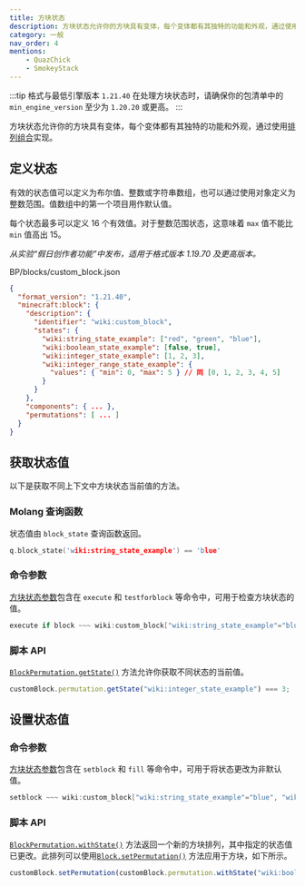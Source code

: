 ```yaml
---
title: 方块状态
description: 方块状态允许你的方块具有变体，每个变体都有其独特的功能和外观，通过使用排列组合实现。
category: 一般
nav_order: 4
mentions:
    - QuazChick
    - SmokeyStack
---
```


:::tip 格式与最低引擎版本 `1.21.40`
在处理方块状态时，请确保你的包清单中的 `min_engine_version` 至少为 `1.20.20` 或更高。
:::

方块状态允许你的方块具有变体，每个变体都有其独特的功能和外观，通过使用[排列组合](../blocks/block-permutations.md)实现。

## 定义状态

有效的状态值可以定义为布尔值、整数或字符串数组，也可以通过使用对象定义为整数范围。值数组中的第一个项目用作默认值。

每个状态最多可以定义 16 个有效值。对于整数范围状态，这意味着 `max` 值不能比 `min` 值高出 15。

_从实验“假日创作者功能”中发布，适用于格式版本 1.19.70 及更高版本。_

<CodeHeader>BP/blocks/custom_block.json</CodeHeader>

```json
{
  "format_version": "1.21.40",
  "minecraft:block": {
    "description": {
      "identifier": "wiki:custom_block",
      "states": {
        "wiki:string_state_example": ["red", "green", "blue"],
        "wiki:boolean_state_example": [false, true],
        "wiki:integer_state_example": [1, 2, 3],
        "wiki:integer_range_state_example": {
          "values": { "min": 0, "max": 5 } // 同 [0, 1, 2, 3, 4, 5]
        }
      }
    },
    "components": { ... },
    "permutations": [ ... ]
  }
}
```

## 获取状态值

以下是获取不同上下文中方块状态当前值的方法。

### Molang 查询函数

状态值由 `block_state` 查询函数返回。

<CodeHeader></CodeHeader>

```c
q.block_state('wiki:string_state_example') == 'blue'
```

### 命令参数

[方块状态参数](../commands/block-states.md)包含在 `execute` 和 `testforblock` 等命令中，可用于检查方块状态的值。

<CodeHeader></CodeHeader>

```c
execute if block ~~~ wiki:custom_block["wiki:string_state_example"="blue", "wiki:integer_state_example"=4] run kill
```

### 脚本 API

[`BlockPermutation.getState()`](https://learn.microsoft.com/minecraft/creator/scriptapi/minecraft/server/blockpermutation#getstate) 方法允许你获取不同状态的当前值。

<CodeHeader></CodeHeader>

```js
customBlock.permutation.getState("wiki:integer_state_example") === 3;
```

## 设置状态值

### 命令参数

[方块状态参数](../commands/block-states.md)包含在 `setblock` 和 `fill` 等命令中，可用于将状态更改为非默认值。

<CodeHeader></CodeHeader>

```c
setblock ~~~ wiki:custom_block["wiki:string_state_example"="blue", "wiki:integer_state_example"=4]
```

### 脚本 API

[`BlockPermutation.withState()`](https://learn.microsoft.com/minecraft/creator/scriptapi/minecraft/server/blockpermutation#withstate) 方法返回一个新的方块排列，其中指定的状态值已更改。此排列可以使用[`Block.setPermutation()`](https://learn.microsoft.com/minecraft/creator/scriptapi/minecraft/server/block#setpermutation) 方法应用于方块，如下所示。

<CodeHeader></CodeHeader>

```js
customBlock.setPermutation(customBlock.permutation.withState("wiki:boolean_state_example", false));
```